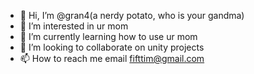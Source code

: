 - 👋 Hi, I’m @gran4(a nerdy potato, who is your gandma)
- 👀 I’m interested in ur mom
- 🌱 I’m currently learning how to use ur mom
- 💞️ I’m looking to collaborate on unity projects
- 📫 How to reach me email fifttim@gmail.com 

<!---
gran4/gran4 is a ✨ special ✨ repository because its `README.md` (this file) appears on your GitHub profile.
You can click the Preview link to take a look at your changes.
--->
